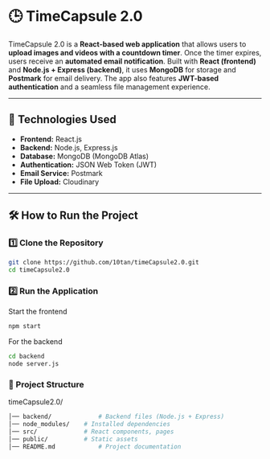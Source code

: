 # 🕒 TimeCapsule 2.0

TimeCapsule 2.0 is a **React-based web application** that allows users to **upload images and videos with a countdown timer**. Once the timer expires, users receive an **automated email notification**. Built with **React (frontend)** and **Node.js + Express (backend)**, it uses **MongoDB** for storage and **Postmark** for email delivery. The app also features **JWT-based authentication** and a seamless file management experience.

---

## 🚀 Technologies Used
- **Frontend:** React.js  
- **Backend:** Node.js, Express.js  
- **Database:** MongoDB (MongoDB Atlas)  
- **Authentication:** JSON Web Token (JWT)  
- **Email Service:** Postmark  
- **File Upload:** Cloudinary  

---

## 🛠️ How to Run the Project
### 1️⃣ Clone the Repository
```sh
git clone https://github.com/10tan/timeCapsule2.0.git
cd timeCapsule2.0
```
### 2️⃣ Run the Application
Start the frontend
```sh
npm start
```
For the backend
```sh
cd backend
node server.js
```
### 📂 Project Structure
timeCapsule2.0/
```sh
│── backend/             # Backend files (Node.js + Express)
│── node_modules/    # Installed dependencies
│── src/             # React components, pages
│── public/          # Static assets
│── README.md            # Project documentation
```


